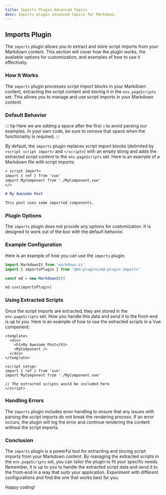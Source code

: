```yaml
---
title: Imports Plugin Advanced Topics
desc: Imports plugin advanced topics for Markdown.
---
```


## Imports Plugin

The `imports` plugin allows you to extract and store script imports from your Markdown content. This section will cover how the plugin works, the available options for customization, and examples of how to use it effectively.

### How It Works

The `imports` plugin processes script import blocks in your Markdown content, extracting the script content and storing it in the `env.pageScripts` set. This allows you to manage and use script imports in your Markdown content.

### Default Behavior

::: tip
Here we are adding a space after the first `<` to avoid parsing our examples. In your own code, be sure to remove that space when the functionality is required.
:::

By default, the `imports` plugin replaces script import blocks (delimited by `<script script import>` and `</script>`) with an empty string and adds the extracted script content to the `env.pageScripts` set. Here is an example of a Markdown file with script imports:

```markdown
< script import>
import { ref } from 'vue'
import MyComponent from './MyComponent.vue'
</>

# My Awesome Post

This post uses some imported components.
```

### Plugin Options

The `imports` plugin does not provide any options for customization. It is designed to work out of the box with the default behavior.

### Example Configuration

Here is an example of how you can use the `imports` plugin:

```typescript
import MarkdownIt from 'markdown-it'
import { importsPlugin } from '@md-plugins/md-plugin-imports'

const md = new MarkdownIt()

md.use(importsPlugin)
```

### Using Extracted Scripts

Once the script imports are extracted, they are stored in the `env.pageScripts` set. How you handle this data and send it to the front-end is up to you. Here is an example of how to use the extracted scripts in a Vue component:

```vue
<template>
  <div>
    <h1>My Awesome Post</h1>
    <MyComponent />
  </div>
</template>

<script setup>
import { ref } from 'vue'
import MyComponent from './MyComponent.vue'

// The extracted scripts would be included here
</script>
```

### Handling Errors

The `imports` plugin includes error handling to ensure that any issues with parsing the script imports do not break the rendering process. If an error occurs, the plugin will log the error and continue rendering the content without the script imports.

### Conclusion

The `imports` plugin is a powerful tool for extracting and storing script imports from your Markdown content. By managing the extracted scripts in the `env.pageScripts` set, you can tailor the plugin to fit your specific needs. Remember, it is up to you to handle the extracted script data and send it to the front-end in a way that suits your application. Experiment with different configurations and find the one that works best for you.

Happy coding!
